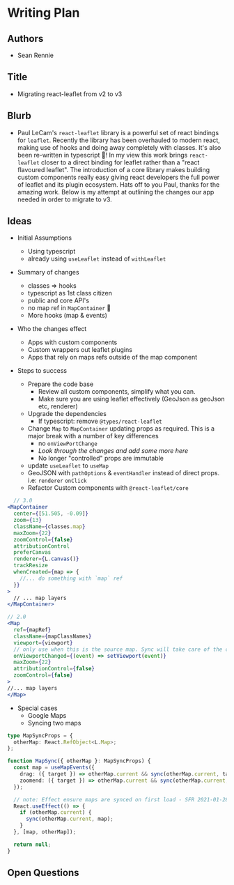 # Writing Plan

## Authors

- Sean Rennie

## Title

- Migrating react-leaflet from v2 to v3

## Blurb

- Paul LeCam's `react-leaflet` library is a powerful set of react bindings for `leaflet`. Recently the library has been overhauled to modern react, making use of hooks and doing away completely with classes. It's also been re-written in typescript 🎉! In my view this work brings `react-leaflet` closer to a direct binding for leaflet rather than a "react flavoured leaflet". The introduction of a core library makes building custom components really easy giving react developers the full power of leaflet and its plugin ecosystem. Hats off to you Paul, thanks for the amazing work. Below is my attempt at outlining the changes our app needed in order to migrate to v3.

## Ideas

- Initial Assumptions
  - Using typescript
  - already using `useLeaflet` instead of  `withLeaflet`
- Summary of changes
  - classes => hooks
  - typescript as 1st class citizen
  - public and core API's
  - no map ref in `MapContainer`  🛑
  - More hooks (map & events)

- Who the changes effect
  - Apps with custom components
  - Custom wrappers out leaflet plugins
  - Apps that rely on maps refs outside of the map component

- Steps to success
  - Prepare the code base
    - Review all custom components, simplify what you can.
    - Make sure you are using leaflet effectively (GeoJson as geoJson etc, renderer)
  - Upgrade the dependencies
    - If typescript: remove `@types/react-leaflet`
  - Change `Map` to `MapContainer` updating props as required. This is a major break with a number of key differences
    - no `onViewPortChange`
    - *Look through the changes and add some more here*
    - No longer "controlled" props are immutable
  - update `useLeaflet` to `useMap`
  - GeoJSON with `pathOptions` & `eventHandler` instead of direct props. i.e: `renderer` `onClick`
  - Refactor Custom components with `@react-leaflet/core`

```jsx
  // 3.0
<MapContainer
  center={[51.505, -0.09]}
  zoom={13}
  className={classes.map}
  maxZoom={22}
  zoomControl={false}
  attributionControl
  preferCanvas
  renderer={L.canvas()}
  trackResize
  whenCreated={map => {
    //... do something with `map` ref
  }}
>
  // ... map layers
</MapContainer>

```

```jsx
// 2.0
<Map
  ref={mapRef}
  className={mapClassNames}
  viewport={viewport}
  // only use when this is the source map. Sync will take care of the comparison instance
  onViewportChanged={(event) => setViewport(event)}
  maxZoom={22}
  attributionControl={false}
  zoomControl={false}
>
//... map layers
</Map>
```

- Special cases
  - Google Maps
  - Syncing two maps

```typescript
type MapSyncProps = {
  otherMap: React.RefObject<L.Map>;
};

function MapSync({ otherMap }: MapSyncProps) {
  const map = useMapEvents({
    drag: ({ target }) => otherMap.current && sync(otherMap.current, target),
    zoomend: ({ target }) => otherMap.current && sync(otherMap.current, target),
  });

  // note: Effect ensure maps are synced on first load - SFR 2021-01-28
  React.useEffect(() => {
    if (otherMap.current) {
      sync(otherMap.current, map);
    }
  }, [map, otherMap]);

  return null;
}
```

## Open Questions
